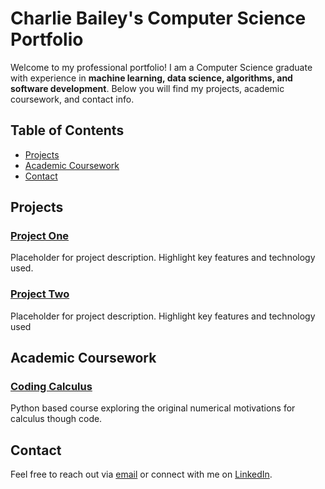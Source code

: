 # Charlie Bailey's Computer Science Portfolio

Welcome to my professional portfolio! I am a Computer Science graduate with experience in **machine learning, data science, algorithms, and software development**. Below you will find my projects, academic coursework, and contact info.

## Table of Contents
- [Projects](#projects)
- [Academic Coursework](coursework/README.md)
- [Contact](#contact)

## Projects
### [Project One](projects/project1/README.md)
Placeholder for project description. Highlight key features and technology used.

### [Project Two](projects/project2/README.md)
Placeholder for project description. Highlight key features and technology used

## Academic Coursework
### [Coding Calculus](coursework/coding_calculus/README.md)
Python based course exploring the original numerical motivations for calculus though code.

## Contact
Feel free to reach out via [email](mailto:charliebailey24@gmail.com) or connect with me on [LinkedIn](https://www.linkedin.com/in/charliebailey24/).